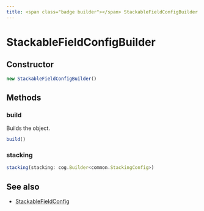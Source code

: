 ```yaml
---
title: <span class="badge builder"></span> StackableFieldConfigBuilder
---
```

# <span class="badge builder"></span> StackableFieldConfigBuilder

## Constructor

```typescript
new StackableFieldConfigBuilder()
```
## Methods

### <span class="badge object-method"></span> build

Builds the object.

```typescript
build()
```

### <span class="badge object-method"></span> stacking

```typescript
stacking(stacking: cog.Builder<common.StackingConfig>)
```

## See also

 * <span class="badge object-type-interface"></span> [StackableFieldConfig](./object-StackableFieldConfig.md)
